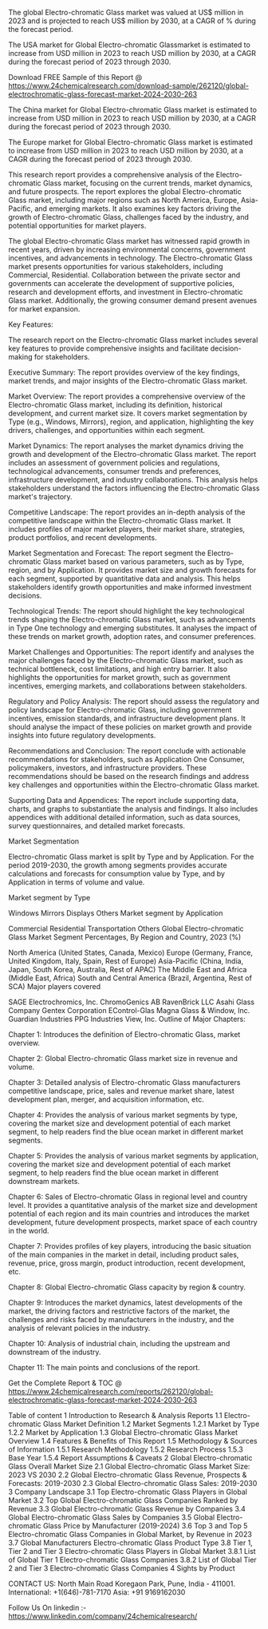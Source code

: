 The global Electro-chromatic Glass market was valued at US$ million in 2023 and is projected to reach US$ million by 2030, at a CAGR of % during the forecast period.

The USA market for Global Electro-chromatic Glassmarket is estimated to increase from USD million in 2023 to reach USD million by 2030, at a CAGR during the forecast period of 2023 through 2030.

Download FREE Sample of this Report @ https://www.24chemicalresearch.com/download-sample/262120/global-electrochromatic-glass-forecast-market-2024-2030-263

The China market for Global Electro-chromatic Glass market is estimated to increase from USD million in 2023 to reach USD million by 2030, at a CAGR during the forecast period of 2023 through 2030.

The Europe market for Global Electro-chromatic Glass market is estimated to increase from USD million in 2023 to reach USD million by 2030, at a CAGR during the forecast period of 2023 through 2030.

This research report provides a comprehensive analysis of the Electro-chromatic Glass market, focusing on the current trends, market dynamics, and future prospects. The report explores the global Electro-chromatic Glass market, including major regions such as North America, Europe, Asia-Pacific, and emerging markets. It also examines key factors driving the growth of Electro-chromatic Glass, challenges faced by the industry, and potential opportunities for market players.

The global Electro-chromatic Glass market has witnessed rapid growth in recent years, driven by increasing environmental concerns, government incentives, and advancements in technology. The Electro-chromatic Glass market presents opportunities for various stakeholders, including Commercial, Residential. Collaboration between the private sector and governments can accelerate the development of supportive policies, research and development efforts, and investment in Electro-chromatic Glass market. Additionally, the growing consumer demand present avenues for market expansion.

Key Features:

The research report on the Electro-chromatic Glass market includes several key features to provide comprehensive insights and facilitate decision-making for stakeholders.

Executive Summary: The report provides overview of the key findings, market trends, and major insights of the Electro-chromatic Glass market.

Market Overview: The report provides a comprehensive overview of the Electro-chromatic Glass market, including its definition, historical development, and current market size. It covers market segmentation by Type (e.g., Windows, Mirrors), region, and application, highlighting the key drivers, challenges, and opportunities within each segment.

Market Dynamics: The report analyses the market dynamics driving the growth and development of the Electro-chromatic Glass market. The report includes an assessment of government policies and regulations, technological advancements, consumer trends and preferences, infrastructure development, and industry collaborations. This analysis helps stakeholders understand the factors influencing the Electro-chromatic Glass market's trajectory.

Competitive Landscape: The report provides an in-depth analysis of the competitive landscape within the Electro-chromatic Glass market. It includes profiles of major market players, their market share, strategies, product portfolios, and recent developments.

Market Segmentation and Forecast: The report segment the Electro-chromatic Glass market based on various parameters, such as by Type, region, and by Application. It provides market size and growth forecasts for each segment, supported by quantitative data and analysis. This helps stakeholders identify growth opportunities and make informed investment decisions.

Technological Trends: The report should highlight the key technological trends shaping the Electro-chromatic Glass market, such as advancements in Type One technology and emerging substitutes. It analyses the impact of these trends on market growth, adoption rates, and consumer preferences.

Market Challenges and Opportunities: The report identify and analyses the major challenges faced by the Electro-chromatic Glass market, such as technical bottleneck, cost limitations, and high entry barrier. It also highlights the opportunities for market growth, such as government incentives, emerging markets, and collaborations between stakeholders.

Regulatory and Policy Analysis: The report should assess the regulatory and policy landscape for Electro-chromatic Glass, including government incentives, emission standards, and infrastructure development plans. It should analyse the impact of these policies on market growth and provide insights into future regulatory developments.

Recommendations and Conclusion: The report conclude with actionable recommendations for stakeholders, such as Application One Consumer, policymakers, investors, and infrastructure providers. These recommendations should be based on the research findings and address key challenges and opportunities within the Electro-chromatic Glass market.

Supporting Data and Appendices: The report include supporting data, charts, and graphs to substantiate the analysis and findings. It also includes appendices with additional detailed information, such as data sources, survey questionnaires, and detailed market forecasts.

Market Segmentation

Electro-chromatic Glass market is split by Type and by Application. For the period 2019-2030, the growth among segments provides accurate calculations and forecasts for consumption value by Type, and by Application in terms of volume and value.

Market segment by Type

Windows
Mirrors
Displays
Others
Market segment by Application

Commercial
Residential
Transportation
Others
Global Electro-chromatic Glass Market Segment Percentages, By Region and Country, 2023 (%)

North America (United States, Canada, Mexico)
Europe (Germany, France, United Kingdom, Italy, Spain, Rest of Europe)
Asia-Pacific (China, India, Japan, South Korea, Australia, Rest of APAC)
The Middle East and Africa (Middle East, Africa)
South and Central America (Brazil, Argentina, Rest of SCA)
Major players covered

SAGE Electrochromics, Inc.
ChromoGenics AB
RavenBrick LLC
Asahi Glass Company
Gentex Corporation
EControl-Glas
Magna Glass & Window, Inc.
Guardian Industries
PPG Industries
View, Inc.
Outline of Major Chapters:

Chapter 1: Introduces the definition of Electro-chromatic Glass, market overview.

Chapter 2: Global Electro-chromatic Glass market size in revenue and volume.

Chapter 3: Detailed analysis of Electro-chromatic Glass manufacturers competitive landscape, price, sales and revenue market share, latest development plan, merger, and acquisition information, etc.

Chapter 4: Provides the analysis of various market segments by type, covering the market size and development potential of each market segment, to help readers find the blue ocean market in different market segments.

Chapter 5: Provides the analysis of various market segments by application, covering the market size and development potential of each market segment, to help readers find the blue ocean market in different downstream markets.

Chapter 6: Sales of Electro-chromatic Glass in regional level and country level. It provides a quantitative analysis of the market size and development potential of each region and its main countries and introduces the market development, future development prospects, market space of each country in the world.

Chapter 7: Provides profiles of key players, introducing the basic situation of the main companies in the market in detail, including product sales, revenue, price, gross margin, product introduction, recent development, etc.

Chapter 8: Global Electro-chromatic Glass capacity by region & country.

Chapter 9: Introduces the market dynamics, latest developments of the market, the driving factors and restrictive factors of the market, the challenges and risks faced by manufacturers in the industry, and the analysis of relevant policies in the industry.

Chapter 10: Analysis of industrial chain, including the upstream and downstream of the industry.

Chapter 11: The main points and conclusions of the report.

Get the Complete Report & TOC @ https://www.24chemicalresearch.com/reports/262120/global-electrochromatic-glass-forecast-market-2024-2030-263

Table of content
1 Introduction to Research & Analysis Reports
1.1 Electro-chromatic Glass Market Definition
1.2 Market Segments
1.2.1 Market by Type
1.2.2 Market by Application
1.3 Global Electro-chromatic Glass Market Overview
1.4 Features & Benefits of This Report
1.5 Methodology & Sources of Information
1.5.1 Research Methodology
1.5.2 Research Process
1.5.3 Base Year
1.5.4 Report Assumptions & Caveats
2 Global Electro-chromatic Glass Overall Market Size
2.1 Global Electro-chromatic Glass Market Size: 2023 VS 2030
2.2 Global Electro-chromatic Glass Revenue, Prospects & Forecasts: 2019-2030
2.3 Global Electro-chromatic Glass Sales: 2019-2030
3 Company Landscape
3.1 Top Electro-chromatic Glass Players in Global Market
3.2 Top Global Electro-chromatic Glass Companies Ranked by Revenue
3.3 Global Electro-chromatic Glass Revenue by Companies
3.4 Global Electro-chromatic Glass Sales by Companies
3.5 Global Electro-chromatic Glass Price by Manufacturer (2019-2024)
3.6 Top 3 and Top 5 Electro-chromatic Glass Companies in Global Market, by Revenue in 2023
3.7 Global Manufacturers Electro-chromatic Glass Product Type
3.8 Tier 1, Tier 2 and Tier 3 Electro-chromatic Glass Players in Global Market
3.8.1 List of Global Tier 1 Electro-chromatic Glass Companies
3.8.2 List of Global Tier 2 and Tier 3 Electro-chromatic Glass Companies
4 Sights by Product

CONTACT US:
North Main Road Koregaon Park, Pune, India - 411001.
International: +1(646)-781-7170
Asia: +91 9169162030

Follow Us On linkedin :- https://www.linkedin.com/company/24chemicalresearch/
